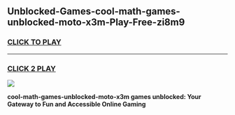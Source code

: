 
## Unblocked-Games-cool-math-games-unblocked-moto-x3m-Play-Free-zi8m9
<h3>
<a href="https://premium76.site?title=cool-math-games-unblocked-moto-x3m&ref=23A">CLICK TO PLAY</a></h3>
<hr>

<h3>
<a href="https://premium76.site?title=cool-math-games-unblocked-moto-x3m&ref=23A">CLICK 2 PLAY</a>
  
</h3>

<a href="https://premium76.site?title=cool-math-games-unblocked-moto-x3m&ref=23A"><img src="https://clearcache.store/games.png"></a>


**cool-math-games-unblocked-moto-x3m games unblocked: Your Gateway to Fun and Accessible Online Gaming**
